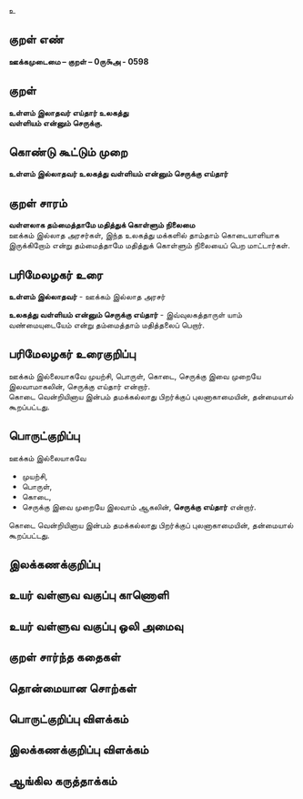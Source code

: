 உ

## குறள் எண் 

**ஊக்கமுடைமை – குறள் – 0ரு௯அ - 0598**  

## குறள் 

**உள்ளம் இலாதவர் எய்தார் உலகத்து  
வள்ளியம் என்னும் செருக்கு.**    

## கொண்டு கூட்டும் முறை

**உள்ளம் இல்லாதவர் உலகத்து வள்ளியம் என்னும் செருக்கு எய்தார்**

## குறள் சாரம் 

**வள்ளலாக தம்மைத்தாமே மதித்துக் கொள்ளும் நிலைமை**  
ஊக்கம் இல்லாத அரசர்கள், இந்த உலகத்து மக்களில் தாம்தாம் கொடையாளியாக இருக்கிறோம் என்று தம்மைத்தாமே மதித்துக் கொள்ளும் நிலையைப் பெற மாட்டார்கள்.  

## பரிமேலழகர் உரை

**உள்ளம் இல்லாதவர்** - ஊக்கம் இல்லாத அரசர்  

**உலகத்து வள்ளியம் என்னும் செருக்கு எய்தார்** - இவ்வுலகத்தாருள் யாம் வண்மையுடையேம் என்று தம்மைத்தாம் மதித்தலைப் பெறார்.   

## பரிமேலழகர் உரைகுறிப்பு   

ஊக்கம் இல்லையாகவே முயற்சி, பொருள், கொடை, செருக்கு இவை முறையே இலவாமாகலின், செருக்கு எய்தார் என்றார்.  
கொடை வென்றியினாய இன்பம் தமக்கல்லாது பிறர்க்குப் புலனாகாமையின், தன்மையால் கூறப்பட்டது.  

## பொருட்குறிப்பு 

ஊக்கம் இல்லையாகவே  
* முயற்சி,  
* பொருள்,  
* கொடை,  
* செருக்கு இவை முறையே இலவாம் ஆகலின், **செருக்கு எய்தார்** என்றார்.  

கொடை வென்றியினாய இன்பம் தமக்கல்லாது பிறர்க்குப் புலனாகாமையின், தன்மையால் கூறப்பட்டது.     

## இலக்கணக்குறிப்பு  


## உயர் வள்ளுவ வகுப்பு காணொளி


## உயர் வள்ளுவ வகுப்பு ஒலி அமைவு 

 
## குறள் சார்ந்த கதைகள் 


## தொன்மையான சொற்கள்


## பொருட்குறிப்பு விளக்கம்


## இலக்கணக்குறிப்பு விளக்கம்


## ஆங்கில கருத்தாக்கம் 


